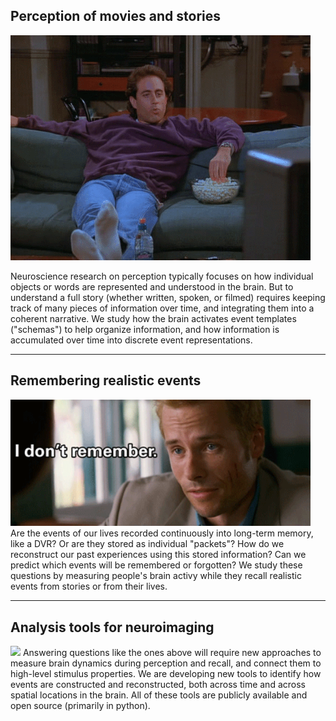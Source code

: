 ## Perception of movies and stories
<img src="seinfeld.gif">

Neuroscience research on perception typically focuses on how individual objects or words are represented and understood in the brain. But to understand a full story (whether written, spoken, or filmed) requires keeping track of many pieces of information over time, and integrating them into a coherent narrative. We study how the brain activates event templates  ("schemas") to help organize information, and how information is accumulated over time into discrete event representations.

* * *

## Remembering realistic events
<img src="memento.gif" width=480px>
Are the events of our lives recorded continuously into long-term memory, like a DVR? Or are they stored as individual "packets"? How do we reconstruct our past experiences using this stored information? Can we predict which events will be remembered or forgotten? We study these questions by measuring people's brain activy while they recall realistic events from stories or from their lives.

* * *

## Analysis tools for neuroimaging
<img src="goodwill.gif">
Answering questions like the ones above will require new approaches to measure brain dynamics during perception and recall, and connect them to high-level stimulus properties. We are developing new tools to identify how events are constructed and reconstructed, both across time and across spatial locations in the brain. All of these tools are publicly available and open source (primarily in python).
